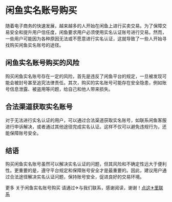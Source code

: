 # 闲鱼实名账号购买

随着电子商务的快速发展，越来越多的人开始在闲鱼上进行买卖交易。为了保障交易安全和提升用户信任度，闲鱼要求用户必须使用实名认证账号进行交易。然而，一些用户可能因为各种原因无法或不愿意进行实名认证，这就导致了一些人开始寻找购买闲鱼实名账号的途径。

## 闲鱼实名账号购买的风险

购买闲鱼实名账号存在一定的风险，首先是违反了闲鱼平台的规定，一旦被发现可能会被封号甚至追究法律责任。其次，购买的实名账号可能存在安全隐患，例如账号信息泄露、被盗用等问题，给自己和他人带来损失。

## 合法渠道获取实名账号

对于无法进行实名认证的用户，可以通过合法渠道获取实名账号，如联系闲鱼客服进行申诉解决，或者通过其他途径完成实名认证。这样不仅可以避免违规行为，还能保障账号安全。

## 结语

购买闲鱼实名账号虽然可以解决实名认证的问题，但其风险和不确定性远大于便利性。更重要的是，遵守平台规定和保障账号安全才是最重要的。因此，建议用户通过合法途径解决实名认证问题，保持账号安全，促进良好的交易环境。

更多 关于闲鱼实名账号购买 请通过✈与我们联系，感谢阅读，谢谢！[点这✈里联系](https://www.k02.cc)